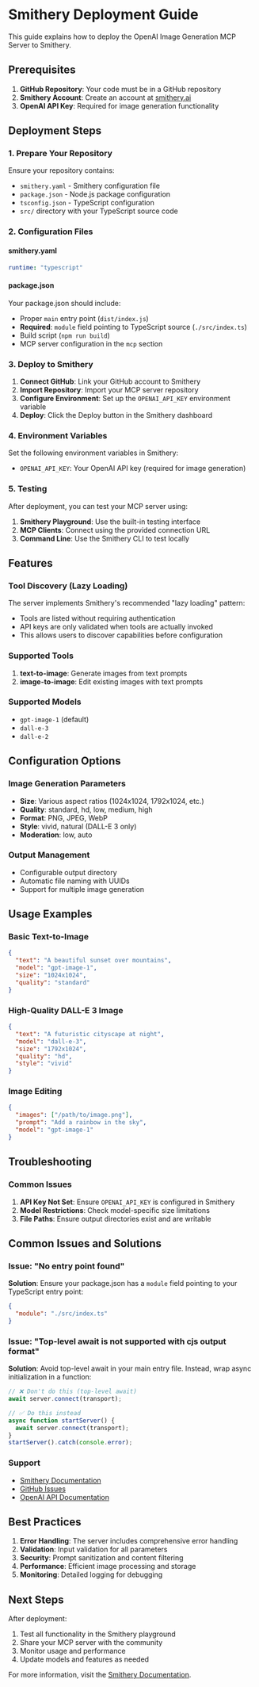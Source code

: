 # Smithery Deployment Guide

This guide explains how to deploy the OpenAI Image Generation MCP Server to Smithery.

## Prerequisites

1. **GitHub Repository**: Your code must be in a GitHub repository
2. **Smithery Account**: Create an account at [smithery.ai](https://smithery.ai)
3. **OpenAI API Key**: Required for image generation functionality

## Deployment Steps

### 1. Prepare Your Repository

Ensure your repository contains:
- `smithery.yaml` - Smithery configuration file
- `package.json` - Node.js package configuration
- `tsconfig.json` - TypeScript configuration
- `src/` directory with your TypeScript source code

### 2. Configuration Files

#### smithery.yaml
```yaml
runtime: "typescript"
```

#### package.json
Your package.json should include:
- Proper `main` entry point (`dist/index.js`)
- **Required**: `module` field pointing to TypeScript source (`./src/index.ts`)
- Build script (`npm run build`)
- MCP server configuration in the `mcp` section

### 3. Deploy to Smithery

1. **Connect GitHub**: Link your GitHub account to Smithery
2. **Import Repository**: Import your MCP server repository
3. **Configure Environment**: Set up the `OPENAI_API_KEY` environment variable
4. **Deploy**: Click the Deploy button in the Smithery dashboard

### 4. Environment Variables

Set the following environment variables in Smithery:

- `OPENAI_API_KEY`: Your OpenAI API key (required for image generation)

### 5. Testing

After deployment, you can test your MCP server using:

1. **Smithery Playground**: Use the built-in testing interface
2. **MCP Clients**: Connect using the provided connection URL
3. **Command Line**: Use the Smithery CLI to test locally

## Features

### Tool Discovery (Lazy Loading)

The server implements Smithery's recommended "lazy loading" pattern:

- Tools are listed without requiring authentication
- API keys are only validated when tools are actually invoked
- This allows users to discover capabilities before configuration

### Supported Tools

1. **text-to-image**: Generate images from text prompts
2. **image-to-image**: Edit existing images with text prompts

### Supported Models

- `gpt-image-1` (default)
- `dall-e-3`
- `dall-e-2`

## Configuration Options

### Image Generation Parameters

- **Size**: Various aspect ratios (1024x1024, 1792x1024, etc.)
- **Quality**: standard, hd, low, medium, high
- **Format**: PNG, JPEG, WebP
- **Style**: vivid, natural (DALL-E 3 only)
- **Moderation**: low, auto

### Output Management

- Configurable output directory
- Automatic file naming with UUIDs
- Support for multiple image generation

## Usage Examples

### Basic Text-to-Image
```json
{
  "text": "A beautiful sunset over mountains",
  "model": "gpt-image-1",
  "size": "1024x1024",
  "quality": "standard"
}
```

### High-Quality DALL-E 3 Image
```json
{
  "text": "A futuristic cityscape at night",
  "model": "dall-e-3",
  "size": "1792x1024",
  "quality": "hd",
  "style": "vivid"
}
```

### Image Editing
```json
{
  "images": ["/path/to/image.png"],
  "prompt": "Add a rainbow in the sky",
  "model": "gpt-image-1"
}
```

## Troubleshooting

### Common Issues

1. **API Key Not Set**: Ensure `OPENAI_API_KEY` is configured in Smithery
2. **Model Restrictions**: Check model-specific size limitations
3. **File Paths**: Ensure output directories exist and are writable

## Common Issues and Solutions

### Issue: "No entry point found"
**Solution**: Ensure your package.json has a `module` field pointing to your TypeScript entry point:
```json
{
  "module": "./src/index.ts"
}
```

### Issue: "Top-level await is not supported with cjs output format"
**Solution**: Avoid top-level await in your main entry file. Instead, wrap async initialization in a function:
```typescript
// ❌ Don't do this (top-level await)
await server.connect(transport);

// ✅ Do this instead
async function startServer() {
  await server.connect(transport);
}
startServer().catch(console.error);
```

### Support

- [Smithery Documentation](https://smithery.ai/docs)
- [GitHub Issues](https://github.com/spartanz51/imagegen-mcp/issues)
- [OpenAI API Documentation](https://platform.openai.com/docs/api-reference/images)

## Best Practices

1. **Error Handling**: The server includes comprehensive error handling
2. **Validation**: Input validation for all parameters
3. **Security**: Prompt sanitization and content filtering
4. **Performance**: Efficient image processing and storage
5. **Monitoring**: Detailed logging for debugging

## Next Steps

After deployment:

1. Test all functionality in the Smithery playground
2. Share your MCP server with the community
3. Monitor usage and performance
4. Update models and features as needed

For more information, visit the [Smithery Documentation](https://smithery.ai/docs/build/getting-started). 